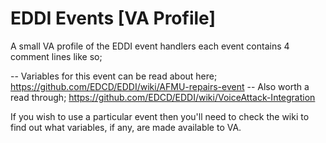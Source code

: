 # EDDI Events [VA Profile]
A small VA profile of the EDDI event handlers each event contains 4 comment lines like so;


-- Variables for this event can be read about here;
https://github.com/EDCD/EDDI/wiki/AFMU-repairs-event
-- Also worth a read through;
https://github.com/EDCD/EDDI/wiki/VoiceAttack-Integration


If you wish to use a particular event then you'll need to check the wiki to find out what variables, if any, are made available to VA.